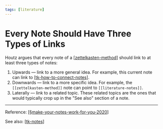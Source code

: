 ```yaml
---
tags: [literature]
---
```


# Every Note Should Have Three Types of Links

Houtz argues that every note of a [[zettelkasten-method]] should link to at least three types of notes:

1. Upwards — link to a more general idea. For example, this current note can link to [[tk-how-to-connect-notes]].
2. Downwards — link to a more specific idea. For example, the `[[zettelkasten-method]]` note can point to `[[literature-notes]]`.
3. Laterally — link to a related topic. These related topics are the ones that would typically crop up in the "See also" section of a note.

---
Reference: [[§make-your-notes-work-for-you-2020]]

See also: [[tk-notes]]

[//begin]: # "Autogenerated link references for markdown compatibility"
[zettelkasten-method]: zettelkasten-method "Zettelkasten Method"
[tk-how-to-connect-notes]: ../7-tk/tk-how-to-connect-notes "How to Connect Notes"
[§make-your-notes-work-for-you-2020]: ../1-reference/§make-your-notes-work-for-you-2020 "Make Your Notes Work for You (2020)"
[tk-notes]: ../4-permanent/tk-notes "TK Notes"
[//end]: # "Autogenerated link references"